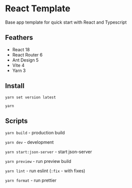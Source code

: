 # React Template

Base app template for quick start with React and Typescript

## Feathers

- React 18
- React Router 6
- Ant Design 5
- Vite 4
- Yarn 3

## Install

`yarn set version latest`

`yarn`

## Scripts

`yarn build` - production build

`yarn dev` - development

`yarn start:json-server` - start json-server

`yarn preview` - run preview build

`yarn lint` - run eslint (`:fix` - with fixes)

`yarn format` - run prettier
